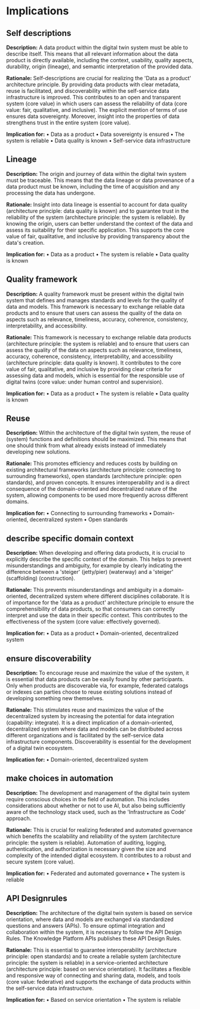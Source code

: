# Implications


## Self descriptions

__Description:__
 A data product within the digital twin system must be able to describe itself. This means that all relevant information about the data product is directly available, including the context, usability, quality aspects, durability, origin (lineage), and semantic interpretation of the provided data.

__Rationale:__
 Self-descriptions are crucial for realizing the 'Data as a product' architecture principle. By providing data products with clear metadata, reuse is facilitated, and discoverability within the self-service data infrastructure is improved. This contributes to an open and transparent system (core value) in which users can assess the reliability of data (core value: fair, qualitative, and inclusive). The explicit mention of terms of use ensures data sovereignty. Moreover, insight into the properties of data strengthens trust in the entire system (core value).

__Implication for:__
• Data as a product
• Data sovereignty is ensured
• The system is reliable
• Data quality is known
• Self-service data infrastructure

## Lineage

__Description:__
 The origin and journey of data within the digital twin system must be traceable. This means that the data lineage or data provenance of a data product must be known, including the time of acquisition and any processing the data has undergone. 
 
__Rationale:__
 Insight into data lineage is essential to account for data quality (architecture principle: data quality is known) and to guarantee trust in the reliability of the system (architecture principle: the system is reliable). By knowing the origin, users can better understand the context of the data and assess its suitability for their specific application. This supports the core value of fair, qualitative, and inclusive by providing transparency about the data's creation.

__Implication for:__
• Data as a product
• The system is reliable
• Data quality is known

## Quality framework

__Description:__
 A quality framework must be present within the digital twin system that defines and manages standards and levels for the quality of data and models. This framework is necessary to exchange reliable data products and to ensure that users can assess the quality of the data on aspects such as relevance, timeliness, accuracy, coherence, consistency, interpretability, and accessibility.

__Rationale:__
 This framework is necessary to exchange reliable data products (architecture principle: the system is reliable) and to ensure that users can assess the quality of the data on aspects such as relevance, timeliness, accuracy, coherence, consistency, interpretability, and accessibility (architecture principle: data quality is known). It contributes to the core value of fair, qualitative, and inclusive by providing clear criteria for assessing data and models, which is essential for the responsible use of digital twins (core value: under human control and supervision).

__Implication for:__
• Data as a product
• The system is reliable
• Data quality is known

## Reuse

__Description:__
 Within the architecture of the digital twin system, the reuse of (system) functions and definitions should be maximized. This means that one should think from what already exists instead of immediately developing new solutions. 
 
__Rationale:__
 This promotes efficiency and reduces costs by building on existing architectural frameworks (architecture principle: connecting to surrounding frameworks), open standards (architecture principle: open standards), and proven concepts. It ensures interoperability and is a direct consequence of the domain-oriented and decentralized nature of the system, allowing components to be used more frequently across different domains.

__Implication for:__
• Connecting to surrounding frameworks
• Domain-oriented, decentralized system
• Open standards

## describe specific domain context

__Description:__
 When developing and offering data products, it is crucial to explicitly describe the specific context of the domain. This helps to prevent misunderstandings and ambiguity, for example by clearly indicating the difference between a 'steiger' (jetty/pier) (waterway) and a 'steiger' (scaffolding) (construction). 
 
 __Rationale:__
  This prevents misunderstandings and ambiguity in a domain-oriented, decentralized system where different disciplines collaborate. It is of importance for the 'data as a product' architecture principle to ensure the comprehensibility of data products, so that consumers can correctly interpret and use the data in their specific context. This contributes to the effectiveness of the system (core value: effectively governed).

__Implication for:__
• Data as a product
• Domain-oriented, decentralized system

## ensure discoverability

__Description:__
 To encourage reuse and maximize the value of the system, it is essential that data products can be easily found by other participants. Only when products are discoverable via, for example, federated catalogs or indexes can parties choose to reuse existing solutions instead of developing something new themselves. 
 
__Rationale:__
 This stimulates reuse and maximizes the value of the decentralized system by increasing the potential for data integration (capability: integrate). It is a direct implication of a domain-oriented, decentralized system where data and models can be distributed across different organizations and is facilitated by the self-service data infrastructure components. Discoverability is essential for the development of a digital twin ecosystem.

__Implication for:__
• Domain-oriented, decentralized system

## make choices in automation

__Description:__
 The development and management of the digital twin system require conscious choices in the field of automation. This includes considerations about whether or not to use AI, but also being sufficiently aware of the technology stack used, such as the 'Infrastructure as Code' approach. 
 
__Rationale:__
 This is crucial for realizing federated and automated governance which benefits the scalability and reliability of the system (architecture principle: the system is reliable). Automation of auditing, logging, authentication, and authorization is necessary given the size and complexity of the intended digital ecosystem. It contributes to a robust and secure system (core value).

__Implication for:__
• Federated and automated governance
• The system is reliable

## API Designrules

__Description:__ The architecture of the digital twin system is based on service orientation, where data and models are exchanged via standardized questions and answers (APIs). To ensure optimal integration and collaboration within the system, it is necessary to follow the API Design Rules. The Knowledge Platform APIs publishes these API Design Rules. 

__Rationale:__
 This is essential to guarantee interoperability (architecture principle: open standards) and to create a reliable system (architecture principle: the system is reliable) in a service-oriented architecture (architecture principle: based on service orientation). It facilitates a flexible and responsive way of connecting and sharing data, models, and tools (core value: federative) and supports the exchange of data products within the self-service data infrastructure.

__Implication for:__
• Based on service orientation
• The system is reliable
